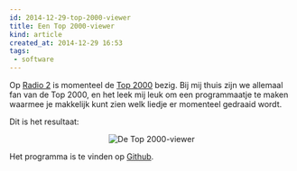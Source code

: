 ```yaml
---
id: 2014-12-29-top-2000-viewer
title: Een Top 2000-viewer
kind: article
created_at: 2014-12-29 16:53
tags:
 - software
---
```


Op [Radio 2](http://radio2.nl) is momenteel de [Top 2000](http://radio2.nl/top2000) bezig. Bij mij thuis zijn we allemaal fan van de Top 2000, en het leek mij leuk om een programmaatje te maken waarmee je makkelijk kunt zien welk liedje er momenteel gedraaid wordt.

<!-- more -->

Dit is het resultaat:
<center>
<img src="screenshot.png" alt="De Top 2000-viewer">
</center>

Het programma is te vinden op [Github](https://github.com/Willem3141/top2000-viewer).
